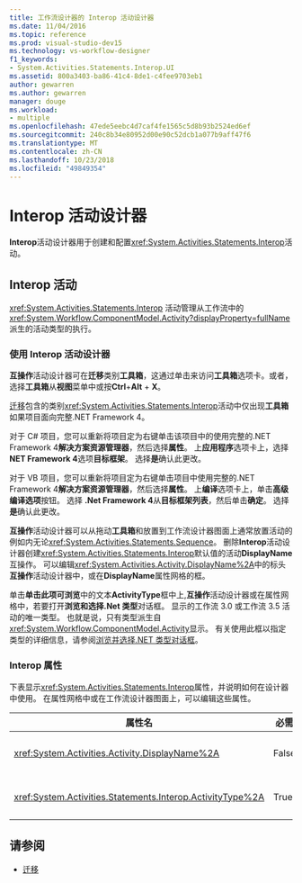 ```yaml
---
title: 工作流设计器的 Interop 活动设计器
ms.date: 11/04/2016
ms.topic: reference
ms.prod: visual-studio-dev15
ms.technology: vs-workflow-designer
f1_keywords:
- System.Activities.Statements.Interop.UI
ms.assetid: 800a3403-ba86-41c4-8de1-c4fee9703eb1
author: gewarren
ms.author: gewarren
manager: douge
ms.workload:
- multiple
ms.openlocfilehash: 47ede5eebc4d7caf4fe1565c5d8b93b2524ed6ef
ms.sourcegitcommit: 240c8b34e80952d00e90c52dcb1a077b9aff47f6
ms.translationtype: MT
ms.contentlocale: zh-CN
ms.lasthandoff: 10/23/2018
ms.locfileid: "49849354"
---
```

# <a name="interop-activity-designer"></a>Interop 活动设计器

**Interop**活动设计器用于创建和配置<xref:System.Activities.Statements.Interop>活动。

## <a name="the-interop-activity"></a>Interop 活动

<xref:System.Activities.Statements.Interop> 活动管理从工作流中的 <xref:System.Workflow.ComponentModel.Activity?displayProperty=fullName> 派生的活动类型的执行。

### <a name="use-the-interop-activity-designer"></a>使用 Interop 活动设计器

**互操作**活动设计器可在**迁移**类别**工具箱**，这通过单击来访问**工具箱**选项卡。或者，选择**工具箱**从**视图**菜单中或按**Ctrl**+**Alt** + **X**。

[迁移](../workflow-designer/migration-activity-designers.md)包含的类别<xref:System.Activities.Statements.Interop>活动中仅出现**工具箱**如果项目面向完整.NET Framework 4。

对于 C# 项目，您可以重新将项目定为右键单击该项目中的使用完整的.NET Framework 4**解决方案资源管理器**，然后选择**属性**。 上**应用程序**选项卡上，选择**NET Framework 4**选项**目标框架**。 选择**是**确认此更改。

对于 VB 项目，您可以重新将项目定为右键单击项目中使用完整的.NET Framework 4**解决方案资源管理器**，然后选择**属性**。 上**编译**选项卡上，单击**高级编译选项**按钮。 选择 **.Net Framework 4**从**目标框架列表**，然后单击**确定**。 选择**是**确认此更改。

**互操作**活动设计器可以从拖动**工具箱**和放置到工作流设计器图面上通常放置活动的例如内无论<xref:System.Activities.Statements.Sequence>。 删除**Interop**活动设计器创建<xref:System.Activities.Statements.Interop>默认值的活动**DisplayName**互操作。 可以编辑<xref:System.Activities.Activity.DisplayName%2A>中的标头**互操作**活动设计器中，或在**DisplayName**属性网格的框。

单击**单击此项可浏览**中的文本**ActivityType**框中上,**互操作**活动设计器或在属性网格中，若要打开**浏览和选择.Net 类型**对话框。 显示的工作流 3.0 或工作流 3.5 活动的唯一类型。 也就是说，只有类型派生自<xref:System.Workflow.ComponentModel.Activity>显示。 有关使用此框以指定类型的详细信息，请参阅[浏览并选择.NET 类型对话框](../workflow-designer/browse-and-select-a-dotnet-type-dialog-box.md)。

### <a name="the-interop-properties"></a>Interop 属性

下表显示<xref:System.Activities.Statements.Interop>属性，并说明如何在设计器中使用。 在属性网格中或在工作流设计器图面上，可以编辑这些属性。

|属性名|必需|用法|
|-|--------------|-|
|<xref:System.Activities.Activity.DisplayName%2A>|False|<xref:System.Activities.Statements.Interop> 活动的友好名称。 默认值是**互操作**。 虽然显示名称不是必需的它建议提供一个。|
|<xref:System.Activities.Statements.Interop.ActivityType%2A>|True|指定 <xref:System.Activities.Statements.Interop> 活动包含的活动类型。 指定的此类型必须派生自 <xref:System.Workflow.ComponentModel.Activity>。|

## <a name="see-also"></a>请参阅

- [迁移](../workflow-designer/migration-activity-designers.md)